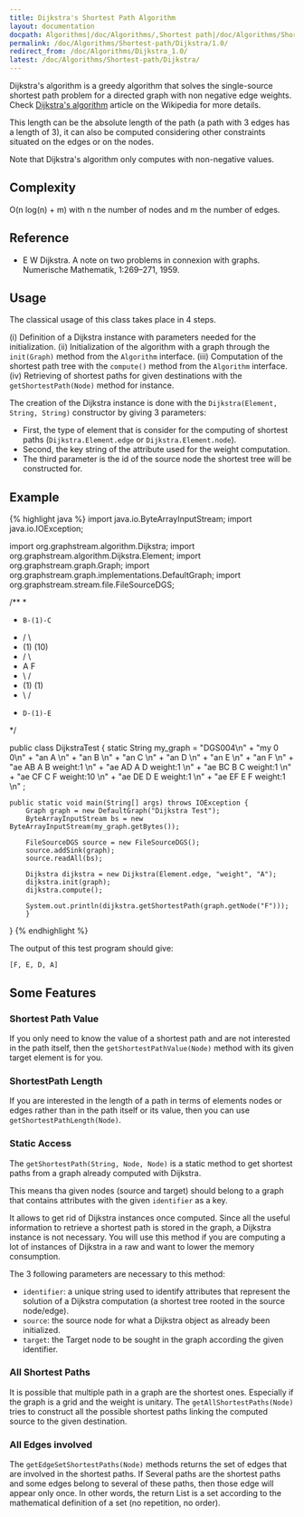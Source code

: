 ```yaml
---
title: Dijkstra's Shortest Path Algorithm
layout: documentation
docpath: Algorithms|/doc/Algorithms/,Shortest path|/doc/Algorithms/Shortest-path/
permalink: /doc/Algorithms/Shortest-path/Dijkstra/1.0/
redirect_from: /doc/Algorithms/Dijkstra_1.0/
latest: /doc/Algorithms/Shortest-path/Dijkstra/
---
```


Dijkstra's algorithm is a greedy algorithm that solves the single-source
shortest path problem for a directed graph with non negative edge weights.
Check [Dijkstra's algorithm](http://en.wikipedia.org/wiki/Dijkstra%27s_algorithm) article on the Wikipedia for more details.

This length can be the absolute length of the path (a path with 3 edges has
a length of 3), it can also be computed considering other constraints
situated on the edges or on the nodes.

Note that Dijkstra's algorithm only computes with non-negative values.


## Complexity

O(n log(n) + m) with n the number of nodes and m the number of edges.

## Reference

- E W Dijkstra. A note on two problems in connexion with graphs. Numerische Mathematik, 1:269–271, 1959.


## Usage

The classical usage of this class takes place in 4 steps. 

(i) Definition of a Dijkstra instance with parameters needed for the initialization.
(ii) Initialization of the algorithm with a graph through the ``init(Graph)`` method from the ``Algorithm`` interface.
(iii) Computation of the shortest path tree with the ``compute()`` method from the ``Algorithm`` interface.
(iv) Retrieving of shortest paths for given destinations with the ``getShortestPath(Node)`` method for instance.


The creation of the Dijkstra instance is done with the ``Dijkstra(Element, String, String)`` constructor by giving 3 parameters:

- First, the type of element that is consider for the computing of shortest paths (``Dijkstra.Element.edge`` or ``Dijkstra.Element.node``).
- Second, the key string of the attribute used for the weight computation.
- The third parameter is the id of the source node the shortest tree will be constructed for.


## Example

{% highlight java %}
 import java.io.ByteArrayInputStream;
 import java.io.IOException;
 
 import org.graphstream.algorithm.Dijkstra;
 import org.graphstream.algorithm.Dijkstra.Element;
 import org.graphstream.graph.Graph;
 import org.graphstream.graph.implementations.DefaultGraph;
 import org.graphstream.stream.file.FileSourceDGS;
 
 /**
  * 
  *     B-(1)-C
  *    /       \
  *  (1)       (10)
  *  /           \
  * A             F
  *  \           /
  *  (1)       (1)
  *    \       /
  *     D-(1)-E
  */
 
 public class DijkstraTest {
 	static String my_graph = 
 		"DGS004\n" 
 		+ "my 0 0\n" 
 		+ "an A \n" 
 		+ "an B \n"
 		+ "an C \n"
 		+ "an D \n"
 		+ "an E \n"
 		+ "an F \n"
 		+ "ae AB A B weight:1 \n"
 		+ "ae AD A D weight:1 \n"
 		+ "ae BC B C weight:1 \n"
 		+ "ae CF C F weight:10 \n"
 		+ "ae DE D E weight:1 \n"
 		+ "ae EF E F weight:1 \n"
 		;
 
 	public static void main(String[] args) throws IOException {
 		Graph graph = new DefaultGraph("Dijkstra Test");
 		ByteArrayInputStream bs = new ByteArrayInputStream(my_graph.getBytes());
 		
 		FileSourceDGS source = new FileSourceDGS();
 		source.addSink(graph);
 		source.readAll(bs);
 		
 		Dijkstra dijkstra = new Dijkstra(Element.edge, "weight", "A");
 		dijkstra.init(graph);
 		dijkstra.compute();
 		
 		System.out.println(dijkstra.getShortestPath(graph.getNode("F")));
 		}
 }
{% endhighlight %}

The output of this test program should give:

	[F, E, D, A]


## Some Features

### Shortest Path Value

If you only need to know the value of a shortest path and are not interested in the path itself, then the ``getShortestPathValue(Node)`` method with its given target element is for you.


### ShortestPath Length

If you are interested in the length of a path in terms of elements nodes or edges rather than in the path itself or its value, then you can use ``getShortestPathLength(Node)``. 


### Static Access

The ``getShortestPath(String, Node, Node)`` is a static method to get shortest paths from a graph already computed with Dijkstra.

This means tha given nodes (source and target) should belong to a
graph that contains attributes with the given ``identifier`` as
a key.

It allows to get rid of Dijkstra instances once computed. Since all
the useful information to retrieve a shortest path is stored in the
graph, a Dijkstra instance is not necessary. You will use this method if
you are computing a lot of instances of Dijkstra in a raw and want to
lower the memory consumption.


The 3 following parameters are necessary to this method:

- ``identifier``: a unique string used to identify attributes that represent the solution of a Dijkstra computation (a shortest tree rooted in the source node/edge).
- ``source``: the source node for what a Dijkstra object as already been initialized.
- ``target``: the Target node to be sought in the graph according the given identifier.


### All Shortest Paths

It is possible that multiple path in a graph are the shortest ones. Especially if the graph is a grid and the weight is unitary.  The ``getAllShortestPaths(Node)`` tries to construct all the possible shortest paths linking the computed source to the given destination.


### All Edges involved

The ``getEdgeSetShortestPaths(Node)`` methods returns the set of edges that are involved in the shortest paths. If Several paths are the shortest paths and some edges belong to several of these paths, then those edge will appear only once. In other words, the return List is a set according to the mathematical definition of a set (no repetition, no order).

